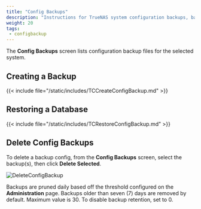 ```yaml
---
title: "Config Backups"
description: "Instructions for TrueNAS system configuration backups, backing up, restoring from, and deleting backups."
weight: 20
tags:
 - configbackup
---
```


The **Config Backups** screen lists configuration backup files for the selected system. 

## Creating a Backup

{{< include file="/static/includes/TCCreateConfigBackup.md" >}}

## Restoring a Database

{{< include file="/static/includes/TCRestoreConfigBackup.md" >}}

## Delete Config Backups

To delete a backup config, from the **Config Backups** screen, select the backup(s), then click **Delete Selected**.

![DeleteConfigBackup](/images/TrueCommand/Dashboard/DeleteConfigBackup.png "Delete Config Backups")

Backups are pruned daily based off the threshold configured on the **Administration** page.
Backups older than seven (7) days are removed by default. Maximum value is 30. To disable backup retention, set to 0.
